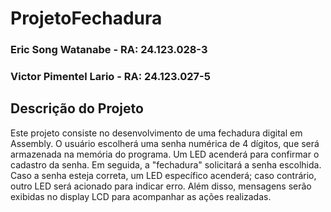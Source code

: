 # ProjetoFechadura
### Eric Song Watanabe - RA: 24.123.028-3
### Victor Pimentel Lario - RA: 24.123.027-5

## Descrição do Projeto
  Este projeto consiste no desenvolvimento de uma fechadura digital em Assembly. O usuário escolherá uma senha numérica de 4 dígitos, que será armazenada na memória do programa.
Um LED acenderá para confirmar o cadastro da senha. Em seguida, a "fechadura" solicitará a senha escolhida. Caso a senha esteja correta, um LED específico acenderá; caso
contrário, outro LED será acionado para indicar erro. Além disso, mensagens serão exibidas no display LCD para acompanhar as ações realizadas.

